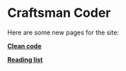 ﻿# Craftsman Coder
Here are some new pages for the site:

**[Clean code](/clean-code)**

**[Reading list](/reading-list)**